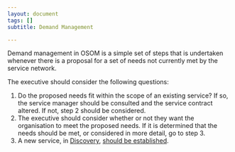```yaml
---
layout: document
tags: []
subtitle: Demand Management

---
```

Demand management in OSOM is a simple set of steps that is undertaken whenever there is a proposal for a set of needs not currently met by the service network.

The executive should consider the following questions:

1. Do the proposed needs fit within the scope of an existing service? If so, the service manager should be consulted and the service contract altered. If not, step 2 should be considered.
2. The executive should consider whether or not they want the organisation to meet the proposed needs. If it is determined that the needs should be met, or considered in more detail, go to step 3.
3. A new service, in [Discovery](/lifecycle/#discovery), [should be established](/establishing-a-new-service/).